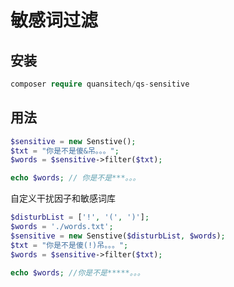 # 敏感词过滤

## 安装
```php
composer require quansitech/qs-sensitive
```

## 用法
```php
$sensitive = new Senstive();
$txt = "你是不是傻&吊。。。";
$words = $sensitive->filter($txt);

echo $words; // 你是不是***。。。
```

自定义干扰因子和敏感词库
```php
$disturbList = ['!', '(', ')'];
$words = './words.txt';
$sensitive = new Senstive($disturbList, $words);
$txt = "你是不是傻(!)吊。。。";
$words = $sensitive->filter($txt);

echo $words; //你是不是*****。。。
```
